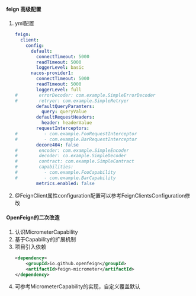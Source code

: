 #### feign 高级配置
1. yml配置
    ```yaml
    feign:
      client:
        config:
          default:
            connectTimeout: 5000
            readTimeout: 5000
            loggerLevel: basic
          nacos-provider1:
            connectTimeout: 5000
            readTimeout: 5000
            loggerLevel: full
    #        errorDecoder: com.example.SimpleErrorDecoder
    #        retryer: com.example.SimpleRetryer
            defaultQueryParamters:
              query: queryValue
            defaultRequestHeaders:
              header: headerValue
            requestInterceptors:
    #          - com.example.FooRequestInterceptor
    #          - com.example.BarRequestInterceptor
            decore404: false
    #        encoder: com.example.SimpleEncoder
    #        decoder: co.example.SimpleDecoder
    #        contract: com.example.SimpleContract
    #        capabilities:
    #          - com.example.FooCapability
    #          - com.example.BarCapability
            metrics.enabled: false
    ```
2. @FeignClient属性configuration配置可以参考FeignClientsConfiguration修改
#### OpenFeign的二次改造
1. 认识MicrometerCapability
2. 基于Capability的扩展机制
3. 项目引入依赖
   ```xml
   <dependency>
       <groupId>io.github.openfeign</groupId>
       <artifactId>feign-micrometer</artifactId>
   </dependency>
   ```
4. 可参考MicrometerCapability的实现，自定义覆盖默认